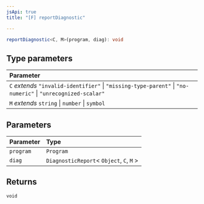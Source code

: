 ```yaml
---
jsApi: true
title: "[F] reportDiagnostic"

---
```

```ts
reportDiagnostic<C, M>(program, diag): void
```

## Type parameters

| Parameter |
| :------ |
| `C` *extends* `"invalid-identifier"` \| `"missing-type-parent"` \| `"no-numeric"` \| `"unrecognized-scalar"` |
| `M` *extends* `string` \| `number` \| `symbol` |

## Parameters

| Parameter | Type |
| :------ | :------ |
| `program` | `Program` |
| `diag` | `DiagnosticReport`< `Object`, `C`, `M` \> |

## Returns

`void`
